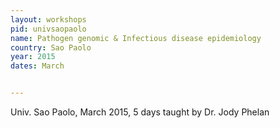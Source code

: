 ```yaml
---
layout: workshops
pid: univsaopaolo
name: Pathogen genomic & Infectious disease epidemiology
country: Sao Paolo
year: 2015
dates: March


---
```


 Univ. Sao Paolo, March 2015, 5 days taught by Dr. Jody Phelan